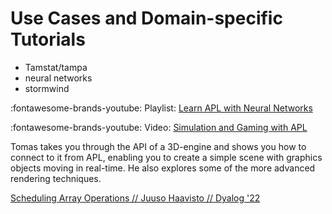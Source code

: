 # Use Cases and Domain-specific Tutorials
- Tamstat/tampa
- neural networks
- stormwind

<span class="logo-youtube">:fontawesome-brands-youtube:</span> Playlist: [Learn APL with Neural Networks](https://www.youtube.com/watch?v=19YvHLDZEpE&list=PLgTqamKi1MS3p-O0QAgjv5vt4NY5OgpiM)

<span class="logo-youtube">:fontawesome-brands-youtube:</span> Video: [Simulation and Gaming with APL](https://dyalog.tv/APLSeeds21/?v=iC9floP7POU)

Tomas takes you through the API of a 3D-engine and shows you how to connect to it from APL, enabling you to create a simple scene with graphics objects moving in real-time. He also explores some of the more advanced rendering techniques.

[Scheduling Array Operations // Juuso Haavisto // Dyalog '22](https://dyalog.tv/Dyalog22/?v=Jt6mdYGn9M4)
